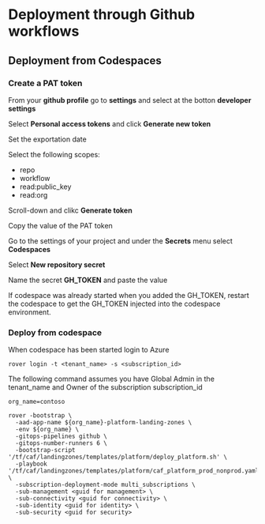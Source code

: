 # Deployment through Github workflows

## Deployment from Codespaces

### Create a PAT token

From your **github profile** go to **settings** and select at the botton **developer settings**

Select **Personal access tokens** and click **Generate new token**

Set the exportation date

Select the following scopes:

- repo
- workflow
- read:public_key
- read:org

Scroll-down and clikc **Generate token**

Copy the value of the PAT token

Go to the settings of your project and under the **Secrets** menu select **Codespaces**

Select **New repository secret**

Name the secret **GH_TOKEN** and paste the value

If codespace was already started when you added the GH_TOKEN, restart the codespace to get the GH_TOKEN injected into the codespace environment.

### Deploy from codespace

When codespace has been started login to Azure

```
rover login -t <tenant_name> -s <subscription_id>

```

The following command assumes you have Global Admin in the tenant_name and Owner of the subscription subscription_id

```
org_name=contoso

rover -bootstrap \
  -aad-app-name ${org_name}-platform-landing-zones \
  -env ${org_name} \
  -gitops-pipelines github \
  -gitops-number-runners 6 \
  -bootstrap-script '/tf/caf/landingzones/templates/platform/deploy_platform.sh' \
  -playbook '/tf/caf/landingzones/templates/platform/caf_platform_prod_nonprod.yaml' \
  -subscription-deployment-mode multi_subscriptions \
  -sub-management <guid for management> \
  -sub-connectivity <guid for connectivity> \
  -sub-identity <guid for identity> \
  -sub-security <guid for security>

```